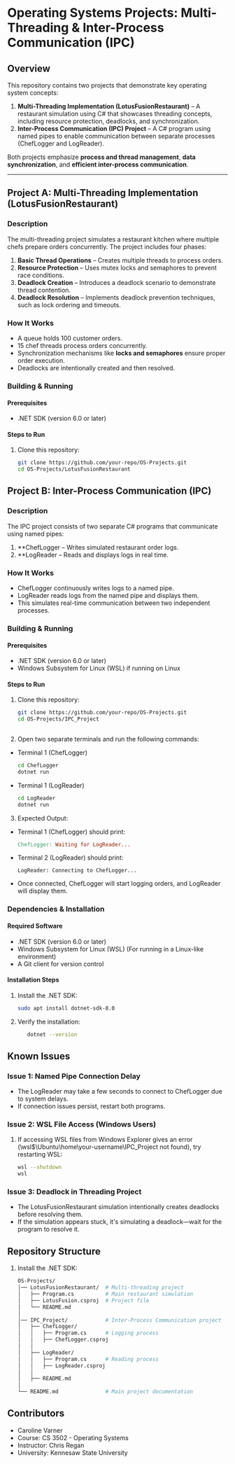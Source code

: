 # Operating Systems Projects: Multi-Threading & Inter-Process Communication (IPC)

## **Overview**
This repository contains two projects that demonstrate key operating system concepts:  
1. **Multi-Threading Implementation (LotusFusionRestaurant)** – A restaurant simulation using C# that showcases threading concepts, including resource protection, deadlocks, and synchronization.  
2. **Inter-Process Communication (IPC) Project** – A C# program using named pipes to enable communication between separate processes (ChefLogger and LogReader).  

Both projects emphasize **process and thread management**, **data synchronization**, and **efficient inter-process communication**.

---

## **Project A: Multi-Threading Implementation (LotusFusionRestaurant)**  
### **Description**  
The multi-threading project simulates a restaurant kitchen where multiple chefs prepare orders concurrently. The project includes four phases:  
1. **Basic Thread Operations** – Creates multiple threads to process orders.  
2. **Resource Protection** – Uses mutex locks and semaphores to prevent race conditions.  
3. **Deadlock Creation** – Introduces a deadlock scenario to demonstrate thread contention.  
4. **Deadlock Resolution** – Implements deadlock prevention techniques, such as lock ordering and timeouts.  

### **How It Works**  
- A queue holds 100 customer orders.
- 15 chef threads process orders concurrently.
- Synchronization mechanisms like **locks and semaphores** ensure proper order execution.
- Deadlocks are intentionally created and then resolved.

### **Building & Running**  
#### **Prerequisites**  
- .NET SDK (version 6.0 or later)  

#### **Steps to Run**  
1. Clone this repository:  
   ```sh
   git clone https://github.com/your-repo/OS-Projects.git
   cd OS-Projects/LotusFusionRestaurant

## **Project B: Inter-Process Communication (IPC)**  
### **Description**  
The IPC project consists of two separate C# programs that communicate using named pipes:
1. **ChefLogger – Writes simulated restaurant order logs.
2. **LogReader – Reads and displays logs in real time.

### **How It Works**  
- ChefLogger continuously writes logs to a named pipe.
- LogReader reads logs from the named pipe and displays them.
- This simulates real-time communication between two independent processes.

### **Building & Running**  
#### **Prerequisites**  
- .NET SDK (version 6.0 or later)
- Windows Subsystem for Linux (WSL) if running on Linux

#### **Steps to Run**  
1. Clone this repository:  
   ```sh
   git clone https://github.com/your-repo/OS-Projects.git
   cd OS-Projects/IPC_Project
    
2. Open two separate terminals and run the following commands:
- Terminal 1 (ChefLogger)
   ```sh
   cd ChefLogger
   dotnet run
- Terminal 1 (LogReader)
   ```sh
   cd LogReader
   dotnet run

3. Expected Output:
- Terminal 1 (ChefLogger) should print:
   ```makefile
   ChefLogger: Waiting for LogReader...
- Terminal 2 (LogReader) should print:
   ```vbnet
   LogReader: Connecting to ChefLogger...
- Once connected, ChefLogger will start logging orders, and LogReader will display them.

### **Dependencies & Installation**  
#### **Required Software**  
- .NET SDK (version 6.0 or later)
- Windows Subsystem for Linux (WSL) (For running in a Linux-like environment)
- A Git client for version control

#### **Installation Steps**  
1. Install the .NET SDK:  
   ```sh
   sudo apt install dotnet-sdk-8.0
2. Verify the installation:
   ```sh
      dotnet --version

## **Known Issues**  
### **Issue 1: Named Pipe Connection Delay**  
- The LogReader may take a few seconds to connect to ChefLogger due to system delays.
- If connection issues persist, restart both programs.

### **Issue 2: WSL File Access (Windows Users)**  
1. If accessing WSL files from Windows Explorer gives an error (\\wsl$\Ubuntu\home\your-username\IPC_Project not found), try restarting WSL: 
   ```sh
   wsl --shutdown
   wsl

### **Issue 3: Deadlock in Threading Project**
- The LotusFusionRestaurant simulation intentionally creates deadlocks before resolving them.
- If the simulation appears stuck, it's simulating a deadlock—wait for the program to resolve it.

## **Repository Structure**  
1. Install the .NET SDK:  
   ```bash
   OS-Projects/
   │── LotusFusionRestaurant/  # Multi-threading project
   │   ├── Program.cs          # Main restaurant simulation
   │   ├── LotusFusion.csproj  # Project file
   │   └── README.md
   │
   │── IPC_Project/            # Inter-Process Communication project
   │   ├── ChefLogger/
   │   │   ├── Program.cs      # Logging process
   │   │   ├── ChefLogger.csproj
   │   │
   │   ├── LogReader/
   │   │   ├── Program.cs      # Reading process
   │   │   ├── LogReader.csproj
   │   │
   │   ├── README.md
   │
   └── README.md               # Main project documentation

## **Contributors**  
- Caroline Varner
- Course: CS 3502 - Operating Systems
- Instructor: Chris Regan
- University: Kennesaw State University


